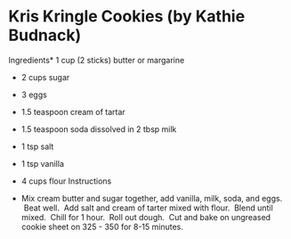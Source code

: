 # Kris Kringle Cookies (by Kathie Budnack)

Ingredients* 1 cup (2 sticks) butter or margarine
* 2 cups sugar 
* 3 eggs 
* 1.5 teaspoon cream of tartar 
* 1.5 teaspoon soda dissolved in 2 tbsp milk 
* 1 tsp salt 
* 1 tsp vanilla 
* 4 cups flour
Instructions

* Mix cream butter and sugar together, add vanilla, milk, soda, and eggs.  Beat well.  Add salt and cream of tarter mixed with flour.  Blend until mixed.  Chill for 1 hour.  Roll out dough.  Cut and bake on ungreased cookie sheet on 325 - 350 for 8-15 minutes.
